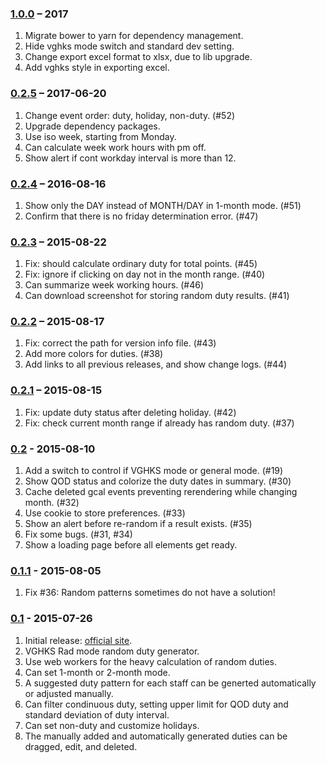 ### [1.0.0](/vghks-random-duty/ver/1.0.0/) – 2017

1. Migrate bower to yarn for dependency management.
2. Hide vghks mode switch and standard dev setting.
3. Change export excel format to xlsx, due to lib upgrade.
4. Add vghks style in exporting excel.

### [0.2.5](/vghks-random-duty/ver/0.2.5/) – 2017-06-20

1. Change event order: duty, holiday, non-duty. (#52)
2. Upgrade dependency packages.
3. Use iso week, starting from Monday.
4. Can calculate week work hours with pm off.
5. Show alert if cont workday interval is more than 12.

### [0.2.4](/vghks-random-duty/ver/0.2.4/) – 2016-08-16

1. Show only the DAY instead of MONTH/DAY in 1-month mode. (#51)
2. Confirm that there is no friday determination error. (#47)

### [0.2.3](/vghks-random-duty/ver/0.2.3/) – 2015-08-22

1. Fix: should calculate ordinary duty for total points. (#45)
2. Fix: ignore if clicking on day not in the month range. (#40)
3. Can summarize week working hours. (#46)
4. Can download screenshot for storing random duty results. (#41)

### [0.2.2](/vghks-random-duty/ver/0.2.2/) – 2015-08-17

1. Fix: correct the path for version info file. (#43)
2. Add more colors for duties. (#38)
3. Add links to all previous releases, and show change logs. (#44)

### [0.2.1](/vghks-random-duty/ver/0.2.1/) – 2015-08-15

1. Fix: update duty status after deleting holiday. (#42)
2. Fix: check current month range if already has random duty. (#37)

### [0.2](/vghks-random-duty/ver/0.2.0/) - 2015-08-10

1. Add a switch to control if VGHKS mode or general mode. (#19)
2. Show QOD status and colorize the duty dates in summary. (#30)
3. Cache deleted gcal events preventing rerendering while changing month. (#32)
4. Use cookie to store preferences. (#33)
5. Show an alert before re-random if a result exists. (#35)
6. Fix some bugs. (#31, #34)
7. Show a loading page before all elements get ready.

### [0.1.1](/vghks-random-duty/ver/0.1.1/) - 2015-08-05

1. Fix #36: Random patterns sometimes do not have a solution!

### [0.1](/vghks-random-duty/ver/0.1.0/) - 2015-07-26

1. Initial release: [official site](http://radtools.tsai.it/vghks-random-duty/).
2. VGHKS Rad mode random duty generator.
3. Use web workers for the heavy calculation of random duties.
4. Can set 1-month or 2-month mode.
5. A suggested duty pattern for each staff can be generted automatically or adjusted manually.
6. Can filter condinuous duty, setting upper limit for QOD duty and standard deviation of duty interval.
7. Can set non-duty and customize holidays.
8. The manually added and automatically generated duties can be dragged, edit, and deleted.